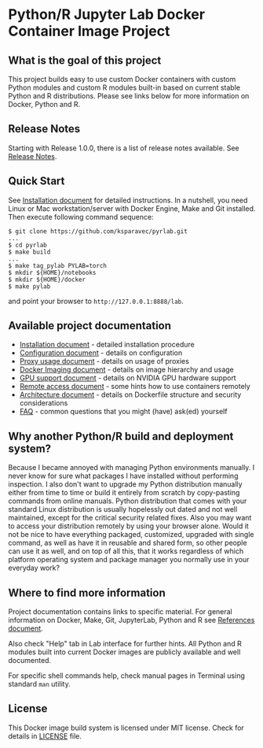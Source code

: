# Python/R Jupyter Lab Docker Container Image Project


## What is the goal of this project

This project builds easy to use custom Docker containers with custom Python modules and custom R modules built-in based on current stable Python and R distributions. Please see links below for more information on Docker, Python and R.


## Release Notes

Starting with Release 1.0.0, there is a list of release notes available. See [Release Notes](doc/Release.md).


## Quick Start

See [Installation document](doc/Install.md) for detailed instructions. In a nutshell, you need Linux or Mac workstation/server with Docker Engine, Make and Git installed. Then execute following command sequence:

```
$ git clone https://github.com/ksparavec/pyrlab.git
...
$ cd pyrlab
$ make build
...
$ make tag_pylab PYLAB=torch
$ mkdir ${HOME}/notebooks
$ mkdir ${HOME}/docker
$ make pylab
```

and point your browser to `http://127.0.0.1:8888/lab`.


## Available project documentation

* [Installation document](doc/Install.md) - detailed installation procedure
* [Configuration document](doc/Configuration.md) - details on configuration
* [Proxy usage document](doc/Proxy.md) - details on usage of proxies
* [Docker Imaging document](doc/Images.md) - details on image hierarchy and usage
* [GPU support document](doc/GPU.md) - details on NVIDIA GPU hardware support
* [Remote access document](doc/Remote.md) - some hints how to use containers remotely
* [Architecture document](doc/Architecture.md) - details on Dockerfile structure and security considerations
* [FAQ](doc/FAQ.md) - common questions that you might (have) ask(ed) yourself


## Why another Python/R build and deployment system?

Because I became annoyed with managing Python environments manually. I never know for sure what packages I have installed without performing inspection. I also don't want to upgrade my Python distribution manually either from time to time or build it entirely from scratch by copy-pasting commands from online manuals. Python distribution that comes with your standard Linux distribution is usually hopelessly out dated and not well maintained, except for the critical security related fixes. Also you may want to access your distribution remotely by using your browser alone. Would it not be nice to have everything packaged, customized, upgraded with single command, as well as have it in reusable and shared form, so other people can use it as well, and on top of all this, that it works regardless of which platform operating system and package manager you normally use in your everyday work?


## Where to find more information

Project documentation contains links to specific material. For general information on Docker, Make, Git, JupyterLab, Python and R see [References document](doc/References.md).

Also check "Help" tab in Lab interface for further hints. All Python and R modules built into current Docker images are publicly available and well documented.

For specific shell commands help, check manual pages in Terminal using standard `man` utility.


## License

This Docker image build system is licensed under MIT license. Check for details in [LICENSE](LICENSE.md) file.
